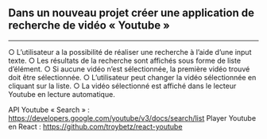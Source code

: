 ## Dans un nouveau projet créer une application de recherche de vidéo « Youtube »
************************************************************************************
○ L’utilisateur a la possibilité de réaliser une recherche à l’aide d’une input texte.
○ Les résultats de la recherche sont affichés sous forme de liste d’élément.
○ Si aucune vidéo n’est sélectionnée, la première vidéo trouvé doit être sélectionnée.
○ L’utilisateur peut changer la vidéo sélectionnée en cliquant sur la liste.
○ La vidéo sélectionné est affiché dans le lecteur Youtube en lecture automatique.

API Youtube « Search » : https://developers.google.com/youtube/v3/docs/search/list
Player Youtube en React : https://github.com/troybetz/react-youtube